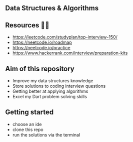 ## Data Structures & Algorithms

## Resources 🧑‍🏫
- https://leetcode.com/studyplan/top-interview-150/
- https://neetcode.io/roadmap
- https://neetcode.io/practice
- https://www.hackerrank.com/interview/preparation-kits

## Aim of this repository
- Improve my data structures knowledge
- Store solutions to coding interview questions
- Getting better at applying algorithms
- Excel my Dart problem solving skills

## Getting started
- choose an ide
- clone this repo
- run the solutions via the terminal
